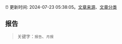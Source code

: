 :alarm_clock: 更新时间: 2024-07-23 05:38:05。[文章来源](/README.md)、[文章分类](/TAGS.md)

## 报告


> 关键字：`报告`、`月报`



